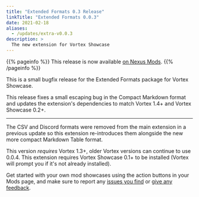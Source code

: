 ```yaml
---
title: "Extended Formats 0.3 Release"
linkTitle: "Extended Formats 0.0.3"
date: 2021-02-18
aliases:
  - /updates/extra-v0.0.3
description: >
  The new extension for Vortex Showcase
---
```


{{% pageinfo %}}
This release is now available [on Nexus Mods](https://www.nexusmods.com/site/mods/182?tab=files).
{{% /pageinfo %}}

This is a small bugfix release for the Extended Formats package for Vortex Showcase. 

This release fixes a small escaping bug in the Compact Markdown format and updates the extension's dependencies to match Vortex 1.4+ and Vortex Showcase 0.2+.

---

The CSV and Discord formats were removed from the main extension in a previous update so this extension re-introduces them alongside the new more compact Markdown Table format.

This version *requires* Vortex 1.3+, older Vortex versions can continue to use 0.0.4. This extension requires Vortex Showcase 0.1+ to be installed (Vortex will prompt you if it's not already installed). 

Get started with your own mod showcases using the action buttons in your Mods page, and make sure to report any [issues you find](https://github.com/agc93/vortex-showcase) or [give any feedback](https://www.nexusmods.com/site/mods/182?tab=posts).